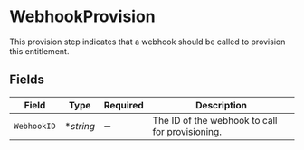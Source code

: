 # WebhookProvision

This provision step indicates that a webhook should be called to provision this entitlement.


## Fields

| Field                                           | Type                                            | Required                                        | Description                                     |
| ----------------------------------------------- | ----------------------------------------------- | ----------------------------------------------- | ----------------------------------------------- |
| `WebhookID`                                     | **string*                                       | :heavy_minus_sign:                              | The ID of the webhook to call for provisioning. |